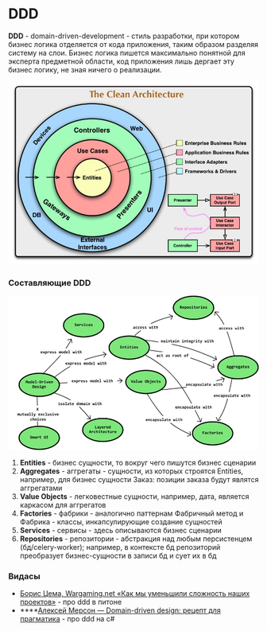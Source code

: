 # DDD

**DDD** - domain-driven-development - стиль разработки, при котором бизнес логика отделяется от кода приложения, таким образом разделяя систему на слои. Бизнес логика пишется максимально понятной для эксперта предметной области, код приложения лишь дергает эту бизнес логику, не зная ничего о реализации.

![](.gitbook/assets/image%20%283%29.png)

### Составляющие DDD

![](.gitbook/assets/image%20%285%29.png)

1. **Entities** - бизнес сущности, то вокруг чего пишутся бизнес сценарии
2. **Aggregates** - аггрегаты - сущности, из которых строятся Entities, например, для бизнес сущности Заказ: позиции заказа будут являтся аггрегатами
3. **Value Objects** - легковестные сущности, например, дата, является каркасом для аггрегатов
4. **Factories** - фабрики - аналогично паттернам Фабричный метод и Фабрика - классы, инкапсулирующие создание сущностей
5. **Services** - сервисы - здесь описываются бизнес сценарии
6. **Repositories** - репозитории - абстракция над любым персистенцем \(бд/celery-worker\); например, в контексте бд репозиторий преобразует бизнес-сущности в записи бд и сует их в бд

### Видасы

* [Борис Цема, Wargaming.net «Как мы уменьшили сложность наших проектов»](https://www.youtube.com/watch?v=45rk0iyTn7I) - про ddd в питоне
* \*\*\*\*[Алексей Мерсон — Domain-driven design: рецепт для прагматика](https://www.youtube.com/watch?v=CR9mLGN9jh0) - про ddd на c\#



